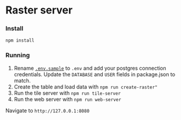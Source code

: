 Raster server
===

### Install

```
npm install
```

### Running

1. Rename [`.env.sample`](./.env.sample) to `.env` and add your postgres connection credentials. Update the `DATABASE` and `USER` fields in package.json to match.
2. Create the table and load data with `npm run create-raster"`
3. Run the tile server with `npm run tile-server`
4. Run the web server with `npm run web-server`

Navigate to `http://127.0.0.1:8080`


